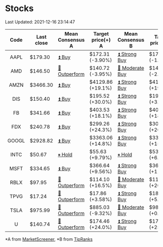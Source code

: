 # Stocks
Last Updated: 2021-12-16 23:14:47

|Code|Last close|Mean Consensus A|Target price(+) A|Mean Consensus B|Target price(+) B|
|:--:|-|-|-|-|-|
|AAPL|$179.30|[⏫ Buy](https://m.marketscreener.com/quote/stock/-4849/)|$172.31 (-3.90%)|[⏫ Strong Buy](https://www.tipranks.com/stocks/aapl/forecast)|$174.08 (-1.90%)|
|AMD|$146.50|[🔼 Outperform](https://m.marketscreener.com/quote/stock/-19475876/)|$140.72 (-3.95%)|[🔼 Moderate Buy](https://www.tipranks.com/stocks/amd/forecast)|$143.15 (-2.29%)|
|AMZN|$3466.30|[⏫ Buy](https://m.marketscreener.com/quote/stock/-12864605/)|$4129.86 (+19.1%)|[⏫ Strong Buy](https://www.tipranks.com/stocks/amzn/forecast)|$4127.50 (+19.89%)|
|DIS|$150.40|[⏫ Buy](https://m.marketscreener.com/quote/stock/-4842/)|$195.52 (+30.0%)|[⏫ Strong Buy](https://www.tipranks.com/stocks/dis/forecast)|$199.23 (+32.16%)|
|FB|$341.66|[⏫ Buy](https://m.marketscreener.com/quote/stock/-10547141/)|$403.53 (+18.1%)|[⏫ Strong Buy](https://www.tipranks.com/stocks/fb/forecast)|$406.31 (+18.92%)|
|FDX|$240.78|[⏫ Buy](https://m.marketscreener.com/quote/stock/-12585/)|$299.26 (+24.3%)|[⏫ Strong Buy](https://www.tipranks.com/stocks/fdx/forecast)|$305.60 (+26.92%)|
|GOOGL|$2928.82|[⏫ Buy](https://m.marketscreener.com/quote/stock/-24203373/)|$3363.06 (+14.8%)|[⏫ Strong Buy](https://www.tipranks.com/stocks/googl/forecast)|$3368.75 (+15.02%)|
|INTC|$50.67|[⏸ Hold](https://m.marketscreener.com/quote/stock/-4829/)|$55.63 (+9.79%)|[⏸ Hold](https://www.tipranks.com/stocks/intc/forecast)|$53.80 (+6.18%)|
|MSFT|$334.65|[⏫ Buy](https://m.marketscreener.com/quote/stock/-4835/)|$366.64 (+9.56%)|[⏫ Strong Buy](https://www.tipranks.com/stocks/msft/forecast)|$368.23 (+11.03%)|
|RBLX|$97.95|[🔼 Outperform](https://m.marketscreener.com/quote/stock/-117793644/)|$114.10 (+16.5%)|[🔼 Moderate Buy](https://www.tipranks.com/stocks/rblx/forecast)|$114.78 (+20.99%)|
|TPVG|$17.24|[🔼 Outperform](https://m.marketscreener.com/quote/stock/-15933327/)|$17.86 (+3.58%)|[⏫ Strong Buy](https://www.tipranks.com/stocks/tpvg/forecast)|$18.13 (+5.16%)|
|TSLA|$975.99|[🔼 Outperform](https://m.marketscreener.com/quote/stock/-6344549/)|$885.03 (-9.32%)|[🔼 Moderate Buy](https://www.tipranks.com/stocks/tsla/forecast)|$985.64 (+0.99%)|
|U|$140.74|[🔼 Outperform](https://m.marketscreener.com/quote/stock/-112492634/)|$174.46 (+24.0%)|[⏫ Strong Buy](https://www.tipranks.com/stocks/u/forecast)|$178.86 (+25.42%)|


*A from [MarketScreener](https://www.marketscreener.com), *B from [TipRanks](https://www.tipranks.com)
